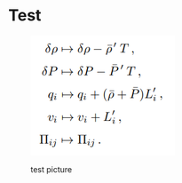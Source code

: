 # Test

<figure><img src="../.gitbook/assets/Screenshot 2022-07-25 145025.png" alt=""><figcaption><p>test picture</p></figcaption></figure>

